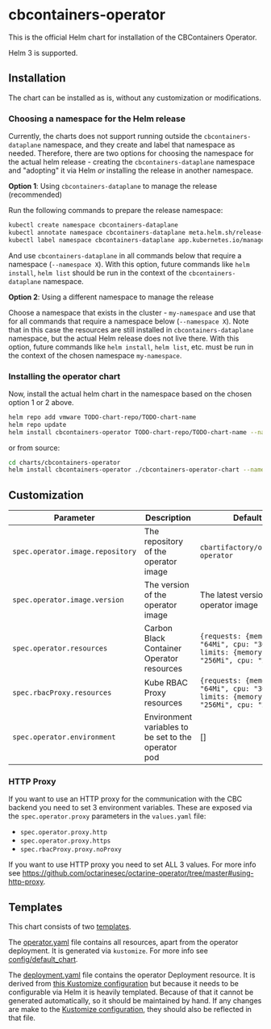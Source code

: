 # cbcontainers-operator

This is the official Helm chart for installation of the CBContainers Operator.

Helm 3 is supported.

## Installation

The chart can be installed as is, without any customization or modifications.

### Choosing a namespace for the Helm release

Currently, the charts does not support running outside the `cbcontainers-dataplane` namespace, and they create and label that namespace as needed.
Therefore, there are two options for choosing the namespace for the actual helm release - creating the `cbcontainers-dataplane` namespace and "adopting" it via Helm _or_ installing the release in another namespace.

**Option 1**: Using `cbcontainers-dataplane` to manage the release (recommended)

Run the following commands to prepare the release namespace:

```sh
kubectl create namespace cbcontainers-dataplane
kubectl annotate namespace cbcontainers-dataplane meta.helm.sh/release-name=cbcontainers-operator meta.helm.sh/release-namespace=cbcontainers-dataplane
kubectl label namespace cbcontainers-dataplane app.kubernetes.io/managed-by=Helm
```

And use `cbcontainers-dataplane` in all commands below that require a namespace (`--namespace X`).
With this option, future commands like `helm install`, `helm list` should be run in the context of the `cbcontainers-dataplane` namespace.

**Option 2**: Using a different namespace to manage the release

Choose a namespace that exists in the cluster - `my-namespace` and use that for all commands that require a namespace below (`--namespace X`).
Note that in this case the resources are still installed in `cbcontainers-dataplane` namespace, but the actual Helm release does not live there.
With this option, future commands like `helm install`, `helm list`, etc. must be run in the context of the chosen namespace `my-namespace`.

### Installing the operator chart

Now, install the actual helm chart in the namespace based on the chosen option 1 or 2 above.

```sh
helm repo add vmware TODO-chart-repo/TODO-chart-name
helm repo update
helm install cbcontainers-operator TODO-chart-repo/TODO-chart-name --namespace X
```

or from source:

```sh
cd charts/cbcontainers-operator
helm install cbcontainers-operator ./cbcontainers-operator-chart --namespace X
```

## Customization

| Parameter                        | Description                                         | Default                                                                            |
|----------------------------------|-----------------------------------------------------|------------------------------------------------------------------------------------|
| `spec.operator.image.repository` | The repository of the operator image                | `cbartifactory/octarine-operator`                                                  |
| `spec.operator.image.version`    | The version of the operator image                   | The latest version of the operator image                                           |
| `spec.operator.resources`        | Carbon Black Container Operator resources           | `{requests: {memory: "64Mi", cpu: "30m"}, limits: {memory: "256Mi", cpu: "200m"}}` |
| `spec.rbacProxy.resources`       | Kube RBAC Proxy resources                           | `{requests: {memory: "64Mi", cpu: "30m"}, limits: {memory: "256Mi", cpu: "200m"}}` |
| `spec.operator.environment`      | Environment variables to be set to the operator pod | []                                                                                 |

### HTTP Proxy

If you want to use an HTTP proxy for the communication with the CBC backend you need to set 3 environment variables.
These are exposed via the `spec.operator.proxy` parameters in the `values.yaml` file:

- `spec.operator.proxy.http`
- `spec.operator.proxy.https`
- `spec.rbacProxy.proxy.noProxy`

If you want to use HTTP proxy you need to set ALL 3 values.
For more info see <https://github.com/octarinesec/octarine-operator/tree/master#using-http-proxy>.

## Templates

This chart consists of two [templates](cbcontainers-operator-chart/templates).

The [operator.yaml](cbcontainers-operator-chart/templates/operator.yaml) file contains all resources, apart from the operator deployment.
It is generated via `kustomize`.
For more info see [config/default_chart](../../config/default_chart).

The [deployment.yaml](cbcontainers-operator-chart/templates/deployment.yaml) file contains the operator Deployment resource.
It is derived from [this Kustomize configuration](../../config/manager) but because it needs to be configurable via Helm it is heavily templated.
Because of that it cannot be generated automatically, so it should be maintained by hand.
If any changes are make to the [Kustomize configuration](../../config/manager), they should also be reflected in that file.
